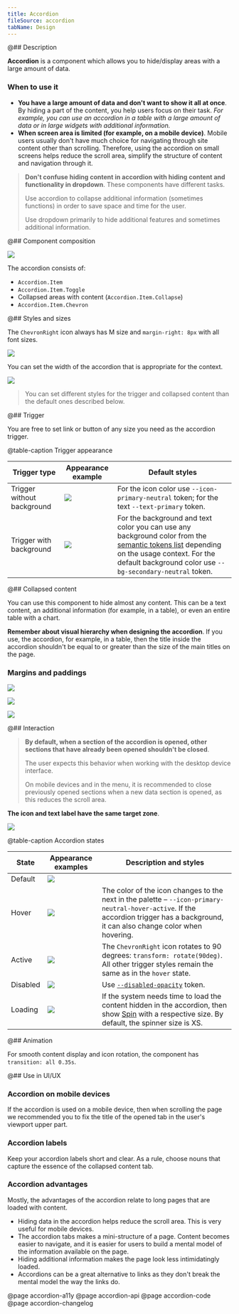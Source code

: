 ```yaml
---
title: Accordion
fileSource: accordion
tabName: Design
---
```


@## Description

**Accordion** is a component which allows you to hide/display areas with a large amount of data.

### When to use it

- **You have a large amount of data and don't want to show it all at once**. By hiding a part of the content, you help users focus on their task. _For example, you can use an accordion in a table with a large amount of data or in large widgets with additional information._
- **When screen area is limited (for example, on a mobile device)**. Mobile users usually don't have much choice for navigating through site content other than scrolling. Therefore, using the accordion on small screens helps reduce the scroll area, simplify the structure of content and navigation through it.

> **Don't confuse hiding content in accordion with hiding content and functionality in dropdown**. These components have different tasks.
>
> Use accordion to collapse additional information (sometimes functions) in order to save space and time for the user.
>
> Use dropdown primarily to hide additional features and sometimes additional information.

@## Component composition

![](static/accordion-composition.png)

The accordion consists of:

- `Accordion.Item`
- `Accordion.Item.Toggle`
- Collapsed areas with content (`Accordion.Item.Collapse`)
- `Accordion.Item.Chevron`

@## Styles and sizes

The `ChevronRight` icon always has M size and `margin-right: 8px` with all font sizes.

![](static/margins.png)

You can set the width of the accordion that is appropriate for the context.

![](static/max-width.png)

> You can set different styles for the trigger and collapsed content than the default ones described below.

@## Trigger

You are free to set link or button of any size you need as the accordion trigger.

@table-caption Trigger appearance

| Trigger type       | Appearance example  | Default styles      |
| ------------------ | ------------------- | ------------------- |
| Trigger without background | ![](static/default.png)    | For the icon color use `--icon-primary-neutral` token; for the text `--text-primary` token.    |
| Trigger with background    | ![](static/default-bg.png) | For the background and text color you can use any background color from the [semantic tokens list](/style/design-tokens/#semantic_tokens) depending on the usage context. For the default background color use `--bg-secondary-neutral` token. |

@## Collapsed content

You can use this component to hide almost any content. This can be a text content, an additional information (for example, in a table), or even an entire table with a chart.

**Remember about visual hierarchy when designing the accordion**. If you use, the accordion, for example, in a table, then the title inside the accordion shouldn't be equal to or greater than the size of the main titles on the page.

### Margins and paddings

![](static/item-margins1.png)

![](static/item-margins2.png)

![](static/item-paddings.png)

@## Interaction

> **By default, when a section of the accordion is opened, other sections that have already been opened shouldn't be closed**.
>
> The user expects this behavior when working with the desktop device interface.
>
> On mobile devices and in the menu, it is recommended to close previously opened sections when a new data section is opened, as this reduces the scroll area.

**The icon and text label have the same target zone**.

![](static/hoverzone.png)

@table-caption Accordion states

| State    | Appearance examples                              | Description and styles                                                                                                                                                                 |
| -------- | ------------------------------------------------ | -------------------------------------------------------------------------------------------------------------------------------------------------------------------------------------- |
| Default  | ![](static/default-state.png)   |                                                                                                                                                                                        |
| Hover    | ![](static/hover-state.png)       | The color of the icon changes to the next in the palette – `--icon-primary-neutral-hover-active`. If the accordion trigger has a background, it can also change color when hovering. |
| Active   | ![](static/active-state.png)     | The `ChevronRight` icon rotates to 90 degrees: `transform: rotate(90deg)`. All other trigger styles remain the same as in the `hover` state.                                          |
| Disabled | ![](static/disabled-state.png) | Use [`--disabled-opacity`](/style/design-tokens/) token.                                                                                                                               |
| Loading  | ![](static/loading-state.png)   | If the system needs time to load the content hidden in the accordion, then show [Spin](/components/spin/) with a respective size. By default, the spinner size is XS.                  |

@## Animation

For smooth content display and icon rotation, the component has `transition: all 0.35s`.

@## Use in UI/UX

### Accordion on mobile devices

If the accordion is used on a mobile device, then when scrolling the page we recommended you to fix the title of the opened tab in the user's viewport upper part.

### Accordion labels

Keep your accordion labels short and clear. As a rule, choose nouns that capture the essence of the collapsed content tab.

### Accordion advantages

Mostly, the advantages of the accordion relate to long pages that are loaded with content.

- Hiding data in the accordion helps reduce the scroll area. This is very useful for mobile devices.
- The accordion tabs makes a mini-structure of a page. Content becomes easier to navigate, and it is easier for users to build a mental model of the information available on the page.
- Hiding additional information makes the page look less intimidatingly loaded.
- Accordions can be a great alternative to links as they don't break the mental model the way the links do.

@page accordion-a11y
@page accordion-api
@page accordion-code
@page accordion-changelog
